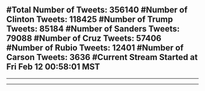 #Total Number of Tweets: 356140 
#Number of Clinton Tweets: 118425
#Number of Trump Tweets: 85184
#Number of Sanders Tweets: 79088
#Number of Cruz Tweets: 57406
#Number of Rubio Tweets: 12401
#Number of Carson Tweets: 3636
#Current Stream Started at Fri Feb 12 00:58:01 MST
---
---
---
